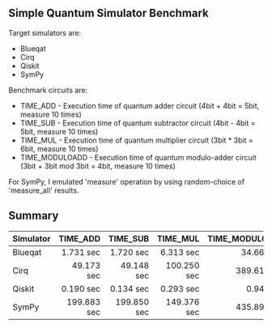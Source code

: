 
Simple Quantum Simulator Benchmark
----------------------------------

Target simulators are:
- Blueqat
- Cirq
- Qiskit
- SymPy

Benchmark circuits are:
- TIME_ADD - Execution time of quantum adder circuit (4bit + 4bit = 5bit, measure 10 times)
- TIME_SUB - Execution time of quantum subtractor circuit (4bit - 4bit = 5bit, measure 10 times)
- TIME_MUL - Execution time of quantum multiplier circuit (3bit * 3bit = 6bit, measure 10 times)
- TIME_MODULOADD - Execution time of quantum modulo-adder circuit (3bit + 3bit mod 3bit = 4bit, measure 10 times)

For SymPy, I emulated 'measure' operation by using random-choice of 'measure_all' results.

Summary
-------

| Simulator  | TIME_ADD    | TIME_SUB    | TIME_MUL    | TIME_MODULOADD |
| ---------- | ----------: | ----------: | ----------: | -------------: |
| Blueqat    |   1.731 sec |   1.720 sec |   6.313 sec |  34.661 sec    |
| Cirq       |  49.173 sec |  49.148 sec | 100.250 sec | 389.615 sec    |
| Qiskit     |   0.190 sec |   0.134 sec |   0.293 sec |   0.940 sec    |
| SymPy      | 199.883 sec | 199.850 sec | 149.376 sec | 435.899 sec    |
